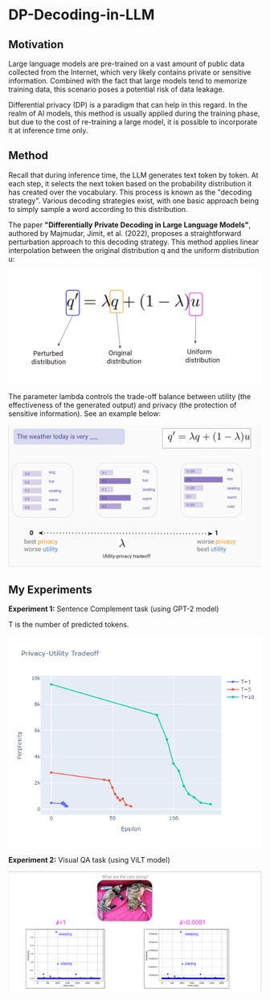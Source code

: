 # DP-Decoding-in-LLM



## Motivation

Large language models are pre-trained on a vast amount of public data collected from the Internet, which very likely contains private or sensitive information. Combined with the fact that large models tend to memorize training data, this scenario poses a potential risk of data leakage.

Differential privacy (DP) is a paradigm that can help in this regard. In the realm of AI models, this method is usually applied during the training phase, but due to the cost of re-training a large model, it is possible to incorporate it at inference time only.

## Method

Recall that during inference time, the LLM generates text token by token. At each step, it selects the next token based on the probability distribution it has created over the vocabulary. This process is known as the "decoding strategy". Various decoding strategies exist, with one basic approach being to simply sample a word according to this distribution. 

The paper **"Differentially Private Decoding in Large Language Models"**, authored by Majmudar, Jimit, et al. (2022), proposes a straightforward perturbation approach to this decoding strategy. 
This method applies linear interpolation between the original distribution q and the uniform
distribution u:

![BreadcrumbsDP-Decoding-in-LLM](https://github.com/OdedMous/DP-Decoding-in-LLM/blob/main/perturbatiation%20method.png)


The parameter lambda controls the trade-off balance between utility (the effectiveness of the generated output) and privacy  (the protection of sensitive information). See an example below:

![BreadcrumbsDP-Decoding-in-LLM](https://github.com/OdedMous/DP-Decoding-in-LLM/blob/main/Utility-privacy%20tradeoff%20example.png)


## My Experiments

**Experiment 1:** Sentence Complement task (using  GPT-2 model)

T is the number of predicted tokens.


![BreadcrumbsDP-Decoding-in-LLM](https://github.com/OdedMous/DP-Decoding-in-LLM/blob/main/Utility-privacy%20tradeoff.png)

**Experiment 2:** Visual QA task (using ViLT model)

![BreadcrumbsDP-Decoding-in-LLM](https://github.com/OdedMous/DP-Decoding-in-LLM/blob/main/word%20probabilities.png)
